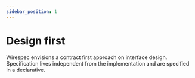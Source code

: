 ```yaml
---
sidebar_position: 1
---
```


# Design first

Wirespec envisions a contract first approach on interface design. Specification lives independent from the implementation and are specified in a declarative.
